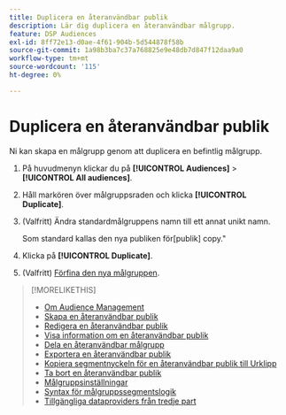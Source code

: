 ```yaml
---
title: Duplicera en återanvändbar publik
description: Lär dig duplicera en återanvändbar målgrupp.
feature: DSP Audiences
exl-id: 8ff72e13-d0ae-4f61-904b-5d544878f58b
source-git-commit: 1a98b3ba7c37a768825e9e48db7d847f12daa9a0
workflow-type: tm+mt
source-wordcount: '115'
ht-degree: 0%

---
```


# Duplicera en återanvändbar publik

Ni kan skapa en målgrupp genom att duplicera en befintlig målgrupp.

1. På huvudmenyn klickar du på **[!UICONTROL Audiences]** > **[!UICONTROL All audiences]**.

1. Håll markören över målgruppsraden och klicka **[!UICONTROL Duplicate]**.

1. (Valfritt) Ändra standardmålgruppens namn till ett annat unikt namn.

   Som standard kallas den nya publiken för[publik] copy.&quot;

1. Klicka på **[!UICONTROL Duplicate]**.

1. (Valfritt) [Förfina den nya målgruppen](reusable-audience-edit.md).

>[!MORELIKETHIS]
>
>* [Om Audience Management](audience-about.md)
>* [Skapa en återanvändbar publik](reusable-audience-create.md)
>* [Redigera en återanvändbar publik](reusable-audience-edit.md)
>* [Visa information om en återanvändbar publik](reusable-audience-view-details.md)
>* [Dela en återanvändbar målgrupp](reusable-audience-share.md)
>* [Exportera en återanvändbar publik](reusable-audience-export.md)
>* [Kopiera segmentnyckeln för en återanvändbar publik till Urklipp](reusable-audience-clipboard.md)
>* [Ta bort en återanvändbar publik](reusable-audience-delete.md)
>* [Målgruppsinställningar](audience-settings.md)
>* [Syntax för målgruppssegmentslogik](audience-segment-logic-syntax.md)
>* [Tillgängliga dataproviders från tredje part](third-party-data-providers.md)

